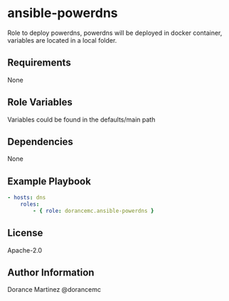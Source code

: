 ansible-powerdns
================

Role to deploy powerdns, powerdns will be deployed in docker container, 
variables are located in a local folder.

Requirements
------------

None

Role Variables
--------------

Variables could be found in the defaults/main path

Dependencies
------------

None

Example Playbook
----------------

```yaml
- hosts: dns
    roles:
        - { role: dorancemc.ansible-powerdns }
```

License
-------

Apache-2.0

Author Information
------------------

Dorance Martinez @dorancemc
